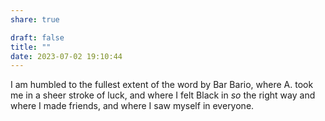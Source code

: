 ```yaml
---
share: true

draft: false
title: ""
date: 2023-07-02 19:10:44
---
```


I am humbled to the fullest extent of the word by Bar Bario, where A. took me in a sheer stroke of luck, and where I felt Black in _so_ the right way and where I made friends, and where I saw myself in everyone.
